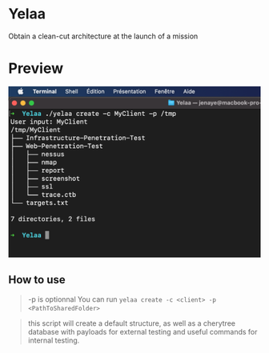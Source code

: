 # Yelaa

Obtain a clean-cut architecture at the launch of a mission

# Preview

![preview](img/preview.png)

## How to use 
>-p is optionnal
You can run `yelaa create -c <client> -p <PathToSharedFolder>`

>this script will create a default structure, as well as a cherytree database with payloads for external testing and useful commands for internal testing.